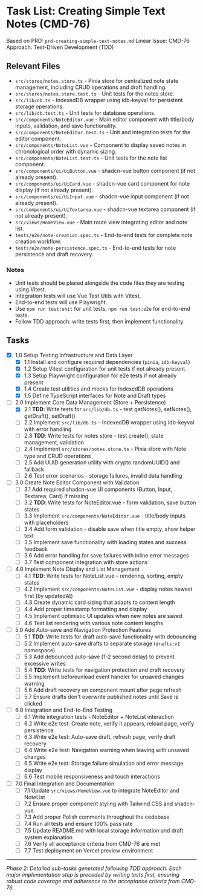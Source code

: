 # Task List: Creating Simple Text Notes (CMD-76)

Based on PRD: `prd-creating-simple-text-notes.md`
Linear Issue: CMD-76
Approach: Test-Driven Development (TDD)

## Relevant Files

- `src/stores/notes.store.ts` - Pinia store for centralized note state management, including CRUD operations and draft handling.
- `src/stores/notes.store.test.ts` - Unit tests for the notes store.
- `src/lib/db.ts` - IndexedDB wrapper using idb-keyval for persistent storage operations.
- `src/lib/db.test.ts` - Unit tests for database operations.
- `src/components/NoteEditor.vue` - Main editor component with title/body inputs, validation, and save functionality.
- `src/components/NoteEditor.test.ts` - Unit and integration tests for the editor component.
- `src/components/NoteList.vue` - Component to display saved notes in chronological order with dynamic sizing.
- `src/components/NoteList.test.ts` - Unit tests for the note list component.
- `src/components/ui/UiButton.vue` - shadcn-vue button component (if not already present).
- `src/components/ui/UiCard.vue` - shadcn-vue card component for note display (if not already present).
- `src/components/ui/UiInput.vue` - shadcn-vue input component (if not already present).
- `src/components/ui/UiTextarea.vue` - shadcn-vue textarea component (if not already present).
- `src/views/HomeView.vue` - Main route view integrating editor and note list.
- `tests/e2e/note-creation.spec.ts` - End-to-end tests for complete note creation workflow.
- `tests/e2e/note-persistence.spec.ts` - End-to-end tests for note persistence and draft recovery.

### Notes

- Unit tests should be placed alongside the code files they are testing using Vitest.
- Integration tests will use Vue Test Utils with Vitest.
- End-to-end tests will use Playwright.
- Use `npm run test:unit` for unit tests, `npm run test:e2e` for end-to-end tests.
- Follow TDD approach: write tests first, then implement functionality.

## Tasks

- [x] 1.0 Setup Testing Infrastructure and Data Layer
  - [x] 1.1 Install and configure required dependencies (`pinia`, `idb-keyval`)
  - [x] 1.2 Setup Vitest configuration for unit tests if not already present
  - [x] 1.3 Setup Playwright configuration for e2e tests if not already present
  - [x] 1.4 Create test utilities and mocks for IndexedDB operations
  - [x] 1.5 Define TypeScript interfaces for Note and Draft types

- [ ] 2.0 Implement Core Data Management (Store + Persistence)
  - [x] 2.1 **TDD**: Write tests for `src/lib/db.ts` - test getNotes(), setNotes(), getDraft(), setDraft()
  - [ ] 2.2 Implement `src/lib/db.ts` - IndexedDB wrapper using idb-keyval with error handling
  - [ ] 2.3 **TDD**: Write tests for notes store - test create(), state management, validation
  - [ ] 2.4 Implement `src/stores/notes.store.ts` - Pinia store with Note type and CRUD operations
  - [ ] 2.5 Add UUID generation utility with crypto.randomUUID() and fallback
  - [ ] 2.6 Test error scenarios - storage failures, invalid data handling

- [ ] 3.0 Create Note Editor Component with Validation
  - [ ] 3.1 Add required shadcn-vue UI components (Button, Input, Textarea, Card) if missing
  - [ ] 3.2 **TDD**: Write tests for NoteEditor.vue - form validation, save button states
  - [ ] 3.3 Implement `src/components/NoteEditor.vue` - title/body inputs with placeholders
  - [ ] 3.4 Add form validation - disable save when title empty, show helper text
  - [ ] 3.5 Implement save functionality with loading states and success feedback
  - [ ] 3.6 Add error handling for save failures with inline error messages
  - [ ] 3.7 Test component integration with store actions

- [ ] 4.0 Implement Note Display and List Management
  - [ ] 4.1 **TDD**: Write tests for NoteList.vue - rendering, sorting, empty states
  - [ ] 4.2 Implement `src/components/NoteList.vue` - display notes newest first (by updatedAt)
  - [ ] 4.3 Create dynamic card sizing that adapts to content length
  - [ ] 4.4 Add proper timestamp formatting and display
  - [ ] 4.5 Implement optimistic UI updates when new notes are saved
  - [ ] 4.6 Test list rendering with various note content lengths

- [ ] 5.0 Add Auto-save and Navigation Protection Features
  - [ ] 5.1 **TDD**: Write tests for draft auto-save functionality with debouncing
  - [ ] 5.2 Implement auto-save drafts to separate storage (`drafts:v1` namespace)
  - [ ] 5.3 Add debounced auto-save (1-2 second delay) to prevent excessive writes
  - [ ] 5.4 **TDD**: Write tests for navigation protection and draft recovery
  - [ ] 5.5 Implement beforeunload event handler for unsaved changes warning
  - [ ] 5.6 Add draft recovery on component mount after page refresh
  - [ ] 5.7 Ensure drafts don't overwrite published notes until Save is clicked

- [ ] 6.0 Integration and End-to-End Testing
  - [ ] 6.1 Write integration tests - NoteEditor + NoteList interaction
  - [ ] 6.2 Write e2e test: Create note, verify it appears, reload page, verify persistence
  - [ ] 6.3 Write e2e test: Auto-save draft, refresh page, verify draft recovery
  - [ ] 6.4 Write e2e test: Navigation warning when leaving with unsaved changes
  - [ ] 6.5 Write e2e test: Storage failure simulation and error message display
  - [ ] 6.6 Test mobile responsiveness and touch interactions

- [ ] 7.0 Final Integration and Documentation
  - [ ] 7.1 Update `src/views/HomeView.vue` to integrate NoteEditor and NoteList
  - [ ] 7.2 Ensure proper component styling with Tailwind CSS and shadcn-vue
  - [ ] 7.3 Add proper Polish comments throughout the codebase
  - [ ] 7.4 Run all tests and ensure 100% pass rate
  - [ ] 7.5 Update README.md with local storage information and draft system explanation
  - [ ] 7.6 Verify all acceptance criteria from CMD-76 are met
  - [ ] 7.7 Test deployment on Vercel preview environment

---

*Phase 2: Detailed sub-tasks generated following TDD approach. Each major implementation step is preceded by writing tests first, ensuring robust code coverage and adherence to the acceptance criteria from CMD-76.*
